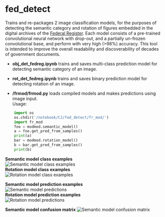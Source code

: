 # fed_detect

Trains and re-packages 2 image classification models, for the purposes of detecting the semantic category and rotation of figures embedded in the digital archives of the [Federal Register]. Each model consists of a pre-trained convolutional neural network with drop-out, and a partially un-frozen convolutional base, and perform with very high (>98%) accuracy. This tool is intended to improve the overall readability and discoverability of decades of government documents.

* **obj_det_fedreg.ipynb** trains and saves multi-class prediction model for detecting semantic category of an image.
* **rot_det_fedreg.ipynb** trains and saves binary prediction model for detecting rotation of an image.

* **/frmod/frmod.py** loads compiled models and makes predictions using image input.  
Usage:
```python
    import os 
    os.chdir('/notebook/CJ/fed_detect/fr_mod/')  
    import fr_mod  
    foo = modmod.semantic_model()  
    a = foo.get_pred_from_samples()  
    print(a)
    bar = modmod.rotation_model()
    b = bar.get_pred_from_samples()
    print(b)
```

**Semantic model class examples**  
![Semantic model class examples](https://i.imgur.com/ejc6wtY.png?1)  
**Rotation model class examples**  
![Rotation model class examples](https://i.imgur.com/2IFv3XT.png?1)  

**Semantic model prediction examples**  
![Semantic model predictions](https://i.imgur.com/eHeju9Z.png)  
**Rotation model prediction examples**  
![Rotation model predictions](https://i.imgur.com/ziYhnki.png)  

**Semantic model confusion matrix**
![Semantic model confusion matrix](https://i.imgur.com/HH8nZPG.png)

[Federal Register]: https://www.federalregister.gov/
